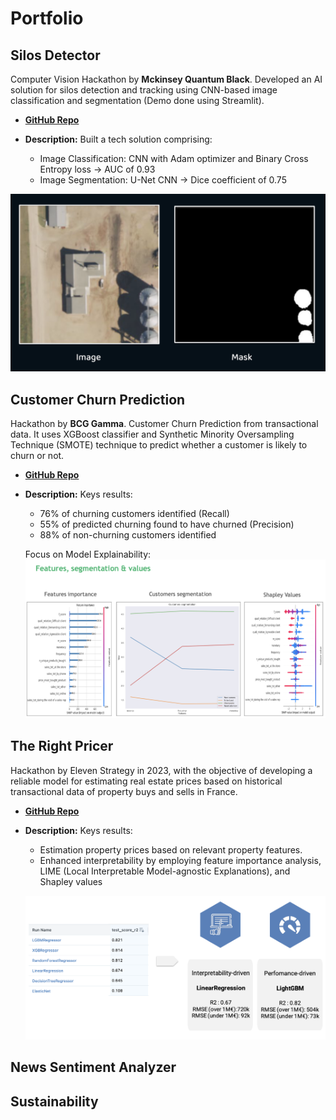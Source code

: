 # Portfolio

## **Silos Detector**
Computer Vision Hackathon by **Mckinsey Quantum Black**. Developed an AI solution for silos detection and tracking using CNN-based image classification and segmentation (Demo done using Streamlit).

-   [**GitHub Repo**](https://github.com/yousssefjouini/silos-detector/)

- **Description:** Built a tech solution comprising:
    - Image Classification: CNN with Adam optimizer and Binary Cross Entropy loss -> AUC of 0.93
    - Image Segmentation: U-Net CNN -> Dice coefficient of 0.75

![alt text](../assets/silos.png)


## **Customer Churn Prediction**

Hackathon by **BCG Gamma**. Customer Churn Prediction from transactional data. It uses XGBoost classifier and Synthetic Minority Oversampling Technique (SMOTE) technique to predict whether a customer is likely to churn or not.


-   [**GitHub Repo**](https://github.com/yousssefjouini/customer-churn-prediction/)

- **Description:**
    Keys results:
    - 76% of churning customers identified (Recall)
    - 55% of predicted churning found to have churned (Precision)
    - 88% of non-churning customers identified

    Focus on Model Explainability:
![alt text](../assets/churn.png)



## **The Right Pricer**

Hackathon by Eleven Strategy  in 2023, with the objective of developing a reliable model for estimating real estate prices based on historical transactional data of property buys and sells in France.

-   [**GitHub Repo**](https://github.com/yousssefjouini/real-estate-pricer/)

- **Description:**
    Keys results:
    - Estimation property prices based on relevant property features.
    - Enhanced interpretability by employing feature importance analysis, LIME (Local Interpretable Model-agnostic Explanations), and Shapley values

    ![alt text](../assets/right-pricer.png)

## **News Sentiment Analyzer**



## **Sustainability**



